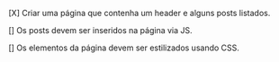 [X] Criar uma página que contenha um header e alguns posts listados.

[] Os posts devem ser inseridos na página via JS.

[] Os elementos da página devem ser estilizados usando CSS.
